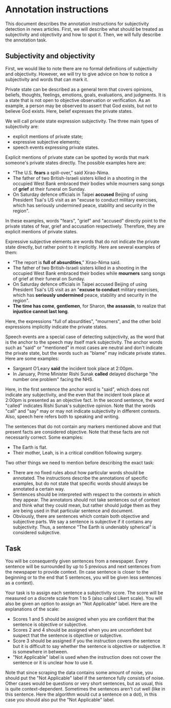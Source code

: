 # Annotation instructions

This document describes the annotation instructions for subjectivity detection in news articles. First, we will describe what should be treated as subjectivity and objectivity and how to spot it. Then, we will fully describe the annotation task.

## Subjectivity and objectivity
First, we would like to note there are no formal definitions of subjectivity and objectivity. However, we will try to give advice on how to notice a subjectivity and words that can mark it.

Private state can be described as a general term that covers opinions, beliefs, thoughts, feelings, emotions, goals, evaluations, and judgments. It is a state that is not open to objective observation or verification. As an example, a person may be observed to assert that God exists, but not to believe God exists. Here, belief expresses the private states. 

We will call private state expression subjectivity. The three main types of subjectivity are:
- explicit mentions of private state;
- expressive subjective elements;
- speech events expressing private states.

Explicit mentions of private state can be spotted by words that mark someone's private states directly. The possible examples here are:
- “The U.S. **fears** a spill-over,” said Xirao-Nima.
- The father of two British-Israeli sisters killed in a shooting in the occupied West Bank embraced their bodies while mourners sang songs of **grief** at their funeral on Sunday.
- On Saturday defence officials in Taipei **accused** Beijing of using President Tsai's US visit as an "excuse to conduct military exercises, which has seriously undermined peace, stability and security in the region".

In these examples, words "fears", "grief" and "accused" directly point to the private states of fear, grief and accusation respectively. Therefore, they are explicit mentions of private states.

Expressive subjective elements are words that do not indicate the private state directly, but rather point to it implicitly. Here are several examples of them:
- “The report is **full of absurdities**,” Xirao-Nima said.
- The father of two British-Israeli sisters killed in a shooting in the occupied West Bank embraced their bodies while **mourners** sang songs of grief at their funeral on Sunday.
- On Saturday defence officials in Taipei accused Beijing of using President Tsai's US visit as an "**excuse to conduct** military exercises, which has **seriously undermined** peace, stability and security in the region".
- **The time has come**, **gentlemen**, for Sharon, **the assassin**, to realize that **injustice cannot last long**.

Here, the expressions "full of absurdities", "mourners", and the other bold expressions implicitly indicate the private states.

Speech events are a special case of detecting subjectivity, as the word that is the anchor to the speech may itself mark subjectivity. The anchor words such as "said" or "mentioned" in most cases are neutral and don't indicate the private state, but the words such as "blame" may indicate private states. Here are some examples:
- Sargeant O’Leary **said** the incident took place at 2:00pm.
- In January, Prime Minister Rishi Sunak **called** delayed discharge "the number one problem" facing the NHS.

Here, in the first sentence the anchor word is "said", which does not indicate any subjectivity, and the even that the incident took place at 2:00pm is presented as an objective fact. In the second sentence, the word "called" indicates Rishi Sunak's subjective opinion. Note that the words "call" and "say" may or may not indicate subjectivity in different contexts. Also, speech here refers both to speaking and writing.

The sentences that do not contain any markers mentioned above and that present facts are considered objective. Note that these facts are not necessarily correct. Some examples:
- The Earth is flat.
- Their mother, Leah, is in a critical condition following surgery.

Two other things we need to mention before describing the exact task:
- There are no fixed rules about how particular words should be annotated. The instructions describe the annotations of specific examples, but do not state that specific words should always be annotated a certain way.
- Sentences should be interpreted with respect to the contexts in which they appear. The annotators should not take sentences out of context and think
what they could mean, but rather should judge them as they are being used in that particular sentence and document.
- Obviously, there are sentences which contain both objective and subjective parts. We say a sentence is subjective if it contains any subjectivity. Thus, a sentence "The Earth is undeniably spherical" is considered subjective.

## Task
You will be consequently given sentences from a newspaper. Every sentence will be surrounded by up to 5 previous and next sentences from the newspaper to provide context. (In case sentence is closer to the beginning or to the end that 5 sentences, you will be given less sentences as a context).

Your task is to assign each sentence a subjectivity score. The score will be measured on a discrete scale from 1 to 5 (also called Likert scale). You will also be given an option to assign an "Not Applicable" label. Here are the explanations of the scale:
- Scores 1 and 5 should be assigned when you are confident that the sentence is objective or subjective.
- Scores 2 and 4 should be assigned when you are unconfident but suspect that the sentence is objective or subjective.
- Score 3 should be assigned if you the instruction covers the sentence but it is difficult to say whether the sentence is objective or subjective. It is somewhere in between.
- "Not Applicable" label is used when the instruction does not cover the sentence or it is unclear how to use it.

Note that since scraping the data contains some amount of noise, you should put the "Not Applicable" label if the sentence fully consists of noise. Other cases would be questions or very short sentences, but as usual, this is quite context-dependent. Sometimes the sentences aren't cut well (like in this sentence. Here the algorithm would cut a sentence on a dot), in this case you should also put the "Not Applicable" label.